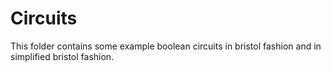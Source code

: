 # Circuits

This folder contains some example boolean circuits in bristol fashion and in simplified bristol fashion.